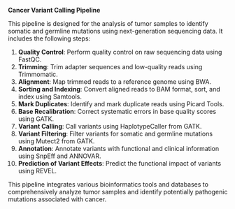 **Cancer Variant Calling Pipeline**

This pipeline is designed for the analysis of tumor samples to identify somatic and germline mutations using next-generation sequencing data. It includes the following steps:

1. **Quality Control**: Perform quality control on raw sequencing data using FastQC.
2. **Trimming**: Trim adapter sequences and low-quality reads using Trimmomatic.
3. **Alignment**: Map trimmed reads to a reference genome using BWA.
4. **Sorting and Indexing**: Convert aligned reads to BAM format, sort, and index using Samtools.
5. **Mark Duplicates**: Identify and mark duplicate reads using Picard Tools.
6. **Base Recalibration**: Correct systematic errors in base quality scores using GATK.
7. **Variant Calling**: Call variants using HaplotypeCaller from GATK.
8. **Variant Filtering**: Filter variants for somatic and germline mutations using Mutect2 from GATK.
9. **Annotation**: Annotate variants with functional and clinical information using SnpEff and ANNOVAR.
10. **Prediction of Variant Effects**: Predict the functional impact of variants using REVEL.

This pipeline integrates various bioinformatics tools and databases to comprehensively analyze tumor samples and identify potentially pathogenic mutations associated with cancer.
